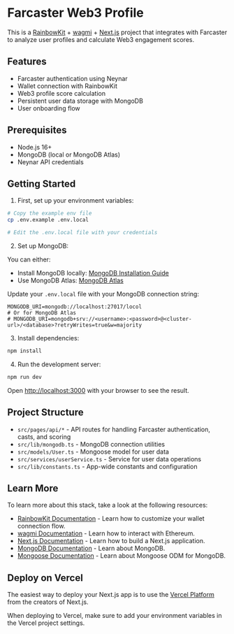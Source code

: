 # Farcaster Web3 Profile

This is a [RainbowKit](https://rainbowkit.com) + [wagmi](https://wagmi.sh) + [Next.js](https://nextjs.org/) project that integrates with Farcaster to analyze user profiles and calculate Web3 engagement scores.

## Features

- Farcaster authentication using Neynar
- Wallet connection with RainbowKit
- Web3 profile score calculation
- Persistent user data storage with MongoDB
- User onboarding flow

## Prerequisites

- Node.js 16+
- MongoDB (local or MongoDB Atlas)
- Neynar API credentials

## Getting Started

1. First, set up your environment variables:

```bash
# Copy the example env file
cp .env.example .env.local

# Edit the .env.local file with your credentials
```

2. Set up MongoDB:

You can either:

- Install MongoDB locally: [MongoDB Installation Guide](https://docs.mongodb.com/manual/installation/)
- Use MongoDB Atlas: [MongoDB Atlas](https://www.mongodb.com/cloud/atlas)

Update your `.env.local` file with your MongoDB connection string:

```
MONGODB_URI=mongodb://localhost:27017/locol
# Or for MongoDB Atlas
# MONGODB_URI=mongodb+srv://<username>:<password>@<cluster-url>/<database>?retryWrites=true&w=majority
```

3. Install dependencies:

```bash
npm install
```

4. Run the development server:

```bash
npm run dev
```

Open [http://localhost:3000](http://localhost:3000) with your browser to see the result.

## Project Structure

- `src/pages/api/*` - API routes for handling Farcaster authentication, casts, and scoring
- `src/lib/mongodb.ts` - MongoDB connection utilities
- `src/models/User.ts` - Mongoose model for user data
- `src/services/userService.ts` - Service for user data operations
- `src/lib/constants.ts` - App-wide constants and configuration

## Learn More

To learn more about this stack, take a look at the following resources:

- [RainbowKit Documentation](https://rainbowkit.com) - Learn how to customize your wallet connection flow.
- [wagmi Documentation](https://wagmi.sh) - Learn how to interact with Ethereum.
- [Next.js Documentation](https://nextjs.org/docs) - Learn how to build a Next.js application.
- [MongoDB Documentation](https://docs.mongodb.com/) - Learn about MongoDB.
- [Mongoose Documentation](https://mongoosejs.com/docs/) - Learn about Mongoose ODM for MongoDB.

## Deploy on Vercel

The easiest way to deploy your Next.js app is to use the [Vercel Platform](https://vercel.com/new?utm_medium=default-template&filter=next.js&utm_source=create-next-app&utm_campaign=create-next-app-readme) from the creators of Next.js.

When deploying to Vercel, make sure to add your environment variables in the Vercel project settings.
